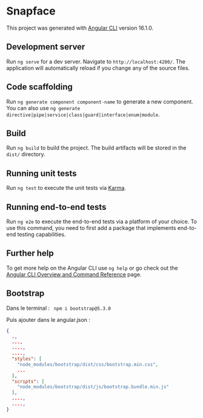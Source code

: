 # Snapface

This project was generated with [Angular CLI](https://github.com/angular/angular-cli) version 16.1.0.

## Development server

Run `ng serve` for a dev server. Navigate to `http://localhost:4200/`. The application will automatically reload if you change any of the source files.

## Code scaffolding

Run `ng generate component component-name` to generate a new component. You can also use `ng generate directive|pipe|service|class|guard|interface|enum|module`.

## Build

Run `ng build` to build the project. The build artifacts will be stored in the `dist/` directory.

## Running unit tests

Run `ng test` to execute the unit tests via [Karma](https://karma-runner.github.io).

## Running end-to-end tests

Run `ng e2e` to execute the end-to-end tests via a platform of your choice. To use this command, you need to first add a package that implements end-to-end testing capabilities.

## Further help

To get more help on the Angular CLI use `ng help` or go check out the [Angular CLI Overview and Command Reference](https://angular.io/cli) page.

## Bootstrap
Dans le terminal : `` npm i bootstrap@5.3.0``

Puis ajouter dans le angular.json : 

```json
{
  .,
  ...,
  ....,
  ....,
  "styles": [
    "node_modules/bootstrap/dist/css/bootstrap.min.css",
    ...
  ],
  "scripts": [
    "node_modules/bootstrap/dist/js/bootstrap.bundle.min.js"
  ],
  ....,
  ....,
}
```
